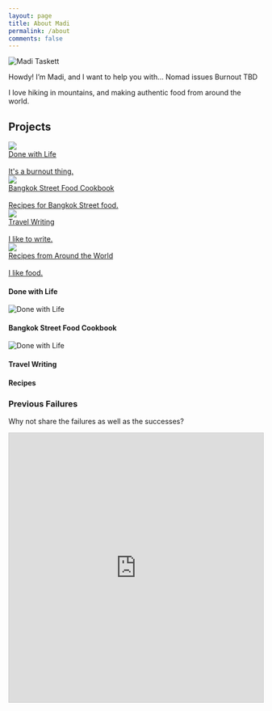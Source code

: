 ```yaml
---
layout: page
title: About Madi
permalink: /about
comments: false
---
```


<img class ="about_img" src="assets/images/about/happy_madi.jpg" alt="Madi Taskett">


Howdy! I’m Madi, and I want to help you with…
Nomad issues
Burnout
TBD

I love hiking in mountains, and making authentic food from around the world.

## Projects


<div id="projectbox">
    <div class="col-xs-12 col-lg-6">
        <a href="https://coda.io/d/Done-with-Life_dxSSFyEwo6G/_su5Em" target="_blank">
        <div class="center projects">
        <div class="projectinner">
        <div>
        <img src="assets/images/about/happy_madi.jpg" class="projectimg">
        </div>
        <div class="projecttitle">Done with Life</div>
        <br>
        <span class="projectdescription">It's a burnout thing.</span>
        </div>
        </div>
        </a>
    </div>
    <div class="col-xs-12 col-lg-6">
    <a href="https://www.amazon.com/Bangkok-Street-Food-Authentic-Greatest-ebook/dp/B07JZJFQV4" target="_blank">
    <div class="center projects">
    <div class="projectinner">
    <div>
    <img src="assets/images/about/happy_madi.jpg" class="projectimg">
    </div>
    <div class="projecttitle">Bangkok Street Food Cookbook</div>
    <br>
    <span class="projectdescription">Recipes for Bangkok Street food.</span>
    </div>
</div>
</a>
</div>
<div class="col-xs-12 col-lg-6">
<a href="https://eunoia.world" target="_blank">
<div class="center projects">
<div class="projectinner">
<div>
<img src="assets/images/about/happy_madi.jpg" class="projectimg">
</div>
<div class="projecttitle">Travel Writing</div>
<br>
<span class="projectdescription">I like to write.</span>
</div>
</div>
</a>
</div>
<div class="col-xs-12 col-lg-6">
<a href="https:?" target="_blank">
<div class="center projects">
<div class="projectinner">
<div>
<img src="assets/images/about/happy_madi.jpg" class="projectimg">
</div>
<div class="projecttitle">Recipes from Around the World</div>
<br>
<span class="projectdescription">I like food.</span>
</div>
</div>
</a>
</div>



#### Done with Life

<img class ="about_img" src="assets/images/about/done_with_life.png" alt="Done with Life">

#### Bangkok Street Food Cookbook

<img class ="about_img" src="assets/images/about/3.jpg" alt="Done with Life">

#### Travel Writing

#### Recipes

### Previous Failures
Why not share the failures as well as the successes?

<iframe class="airtable-embed" src="https://airtable.com/embed/shrFKW4GHZUW1dkES?backgroundColor=cyan&viewControls=on" frameborder="0" onmousewheel="" width="100%" height="533" style="background: transparent; border: 1px solid #ccc;"></iframe>